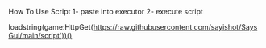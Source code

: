 How To Use Script
 1- paste into executor
 2- execute script
 
 loadstring(game:HttpGet(https://raw.githubusercontent.com/sayishot/SaysGui/main/script'))()
